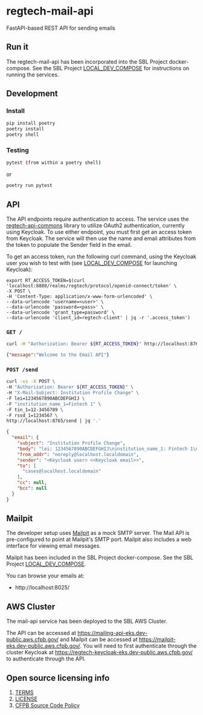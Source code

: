 # regtech-mail-api

FastAPI-based REST API for sending emails

## Run it

The regtech-mail-api has been incorporated into the SBL Project docker-compose.  See the SBL Project [LOCAL_DEV_COMPOSE](https://github.com/cfpb/sbl-project/blob/main/LOCAL_DEV_COMPOSE.md) for instructions on running the services.

## Development

### Install

```bash
pip install poetry
poetry install
poetry shell
```

### Testing

```bash
pytest (from within a poetry shell)
```
or

```bash
poetry run pytest
```

## API
The API endpoints require authentication to access.  The service uses the [regtech-api-commons](https://github.com/cfpb/regtech-api-commons) library to utilize OAuth2 authentication, currently using Keycloak.
To use either endpoint, you must first get an access token from Keycloak.  The service will then use the name and email attributes from the token to populate the Sender field in the email.

To get an access token, run the following curl command, using the Keycloak user you wish to test with (see [LOCAL_DEV_COMPOSE](https://github.com/cfpb/sbl-project/blob/main/LOCAL_DEV_COMPOSE.md) for launching Keycloak):

```
export RT_ACCESS_TOKEN=$(curl 'localhost:8880/realms/regtech/protocol/openid-connect/token' \
-X POST \
-H 'Content-Type: application/x-www-form-urlencoded' \
--data-urlencode 'username=<user>' \
--data-urlencode 'password=<pass>' \
--data-urlencode 'grant_type=password' \
--data-urlencode 'client_id=regtech-client' | jq -r '.access_token')
```

### `GET /`

```bash
curl -H "Authorization: Bearer ${RT_ACCESS_TOKEN}" http://localhost:8765
```
```json
{"message":"Welcome to the Email API"}
```

### `POST /send`

```bash
curl -vs -X POST \
-H "Authorization: Bearer ${RT_ACCESS_TOKEN}" \
-H "X-Mail-Subject: Institution Profile Change" \
-F lei=1234567890ABCDEFGHIJ \
-F "institution_name_1=Fintech 1" \
-F tin_1=12-3456789 \
-F rssd_1=1234567 \
http://localhost:8765/send | jq '.'
```
```json
{
  "email": {
    "subject": "Institution Profile Change",
    "body": "lei: 1234567890ABCDEFGHIJ\ninstitution_name_1: Fintech 1\ntin_1: 12-3456789\nrssd_1: 1234567",
    "from_addr": "noreply@localhost.localdomain",
    "sender": "<Keycloak user> <<Keycloak email>>",
    "to": [
      "cases@localhost.localdomain"
    ],
    "cc": null,
    "bcc": null
  }
}
```

## Mailpit

The developer setup uses [Mailpit](https://mailpit.axllent.org/) as a mock
SMTP server. The Mail API is pre-configured to point at Mailpit's SMTP port.
Mailpit also includes a web interface for viewing email messages.

Mailpit has been included in the SBL Project docker-compose.  See the SBL Project [LOCAL_DEV_COMPOSE](https://github.com/cfpb/sbl-project/blob/main/LOCAL_DEV_COMPOSE.md).

You can browse your emails at:

- http://localhost:8025/


## AWS Cluster

The mail-api service has been deployed to the SBL AWS Cluster.

The API can be accessed at https://mailing-api-eks.dev-public.aws.cfpb.gov/ and Mailpit can be accessed at https://mailpit-eks.dev-public.aws.cfpb.gov/.  You will need to first authenticate through the cluster Keycloak at https://regtech-keycloak-eks.dev-public.aws.cfpb.gov/ to authenticate through the API.


## Open source licensing info
1. [TERMS](TERMS.md)
2. [LICENSE](LICENSE)
3. [CFPB Source Code Policy](https://github.com/cfpb/source-code-policy/)
